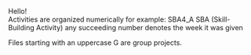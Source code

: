 Hello!  
Activities are organized numerically
    for example: SBA4_A 
SBA (Skill-Building Activity) any succeeding number denotes the week it was given

Files starting with an uppercase G are group projects.
